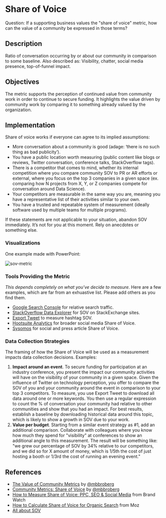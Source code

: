 # Share of Voice

Question: If a supporting business values the "share of voice" metric, how can the value of a community be expressed in those terms?

## Description

Ratio of conversation occurring by or about our community in comparison to some baseline. Also described as: Visibility, chatter, social media presence, top-of-funnel impact.

## Objectives

The metric supports the perception of continued value from community work in order to continue to secure funding. It highlights the value driven by community work by comparing it to something already valued by the organization. 

## Implementation


Share of voice works if everyone can agree to its implied assumptions:

- More conversation about a community is good (adage: ‘there is no such thing as bad publicity’).
- You have a public location worth measuring (public content like blogs or reviews, Twitter conversation, conference talks, StackOverflow tags).
- There is a competitor that comes to mind, whether its internal competition where you compare community SOV to PR or AR efforts or external, where you focus on the top 3 companies in a given space (ex. comparing how N projects from X, Y, or Z companies compete for conversation around Data Science).
- Your competitors are measurable in the same way you are, meaning you have a representative list of their activities similar to your own.
- You have a trusted and repeatable system of measurement (ideally software used by multiple teams for multiple programs).

If these statements are not applicable to your situation, abandon SOV immediately. It’s not for you at this moment. Rely on anecdotes or something else.

### Visualizations

One example made with PowerPoint:

![sov-metric](https://user-images.githubusercontent.com/1744971/71270812-1b27c580-2318-11ea-9188-0a79ec700348.png)

### Tools Providing the Metric

_This depends completely on what you've decide to measure._ Here are a few examples, which are far from an exhuastive list. Please add others as you find them.

- [Google Search Console](https://search.google.com/) for relative search traffic.
- [StackOverflow Data Explorer](https://data.stackexchange.com/stackoverflow/query/new) for SOV on StackExchange sites.
- [Export Tweet](https://www.exporttweet.com/) to measure hashtag SOV.
- [Hootsuite Analytics](https://hootsuite.com/platform/analytics) for broader social media Share of Voice.
- [Sysomos](https://sysomos.com/platform/analyze/) for social and press article Share of Voice.

### Data Collection Strategies

The framing of how the Share of Voice will be used as a measurement impacts data collection decisions. Examples:

1. **Impact around an event**. To secure funding for participation at an industry conference, you present the impact our community activities will have on the visibility of your community in a given space. Given the influence of Twitter on technology perception, you offer to compare the SOV of you and your community around the event in comparison to your top 3 competitors. To measure, you use Export Tweet to download all data around one or more keywords. You then use a regular expression to count the % of conversation your community had relative to other communities and show that you had an impact. For best results, establish a baseline by downloading historical data around this topic, which is likely to show a growth in SOV due to your work.
2. **Value per budget**. Starting from a similar event strategy as #1, add an additional comparison. Collaborate with colleagues where you know how much they spend for "visibility" at conferences to show an additional angle to this measurement. The result will be something like: "we grew our percentage of SOV by 34% relative to our competitors, and we did so for X amount of money, which is 1/5th the cost of just hosting a booth or 1/3rd the cost of running an evening event." 

## References

- [The Value of Community Metrics](https://mbbroberg.fun/the-value-of-community-metrics/) by [@mbbroberg](https://twitter.com/mbbroberg)
- [Community Metrics: Share of Voice](https://mbbroberg.fun/community-metrics-share-of-voice/) by [@mbbroberg](https://twitter.com/mbbroberg)
- [How to Measure Share of Voice: PPC, SEO & Social Media](https://www.brandwatch.com/blog/how-to-measure-share-of-voice/) from Brand Watch
- [How to Calculate Share of Voice for Organic Search](https://moz.com/blog/how-to-calculate-share-of-voice-for-organic-search) from Moz 
- [All about SOV](https://trackmaven.com/marketing-dictionary/share-of-voice/)
